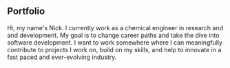 ## Portfolio

Hi, my name's Nick. I currently work as a chemical engineer in
research and and development. My goal is to change career paths and
take the dive into software development. I want to work somewhere
where I can meaningfully contribute to projects I work on, build on my
skills, and help to innovate in a fast paced and ever-evolving
industry.
